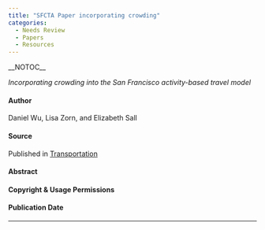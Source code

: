 ```yaml
---
title: "SFCTA Paper incorporating crowding"
categories:
  - Needs Review
  - Papers
  - Resources
---
```


\_\_NOTOC\_\_

*Incorporating crowding into the San Francisco activity-based travel model*

#### Author

Daniel Wu, Lisa Zorn, and Elizabeth Sall

#### Source

Published in [Transportation](http://link.springer.com/article/10.1007/s11116-012-9405-x)

#### Abstract

#### Copyright & Usage Permissions

#### Publication Date

------------------------------------------------------------------------

<comments />


